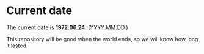 # Current date

The current date is **1972.06.24.** (YYYY.MM.DD.)

This repository will be good when the world ends, so we will know how long it lasted.